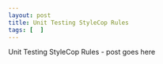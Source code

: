 ```yaml
---
layout: post
title: Unit Testing StyleCop Rules
tags: [  ]
---
```


Unit Testing StyleCop Rules - post goes here

